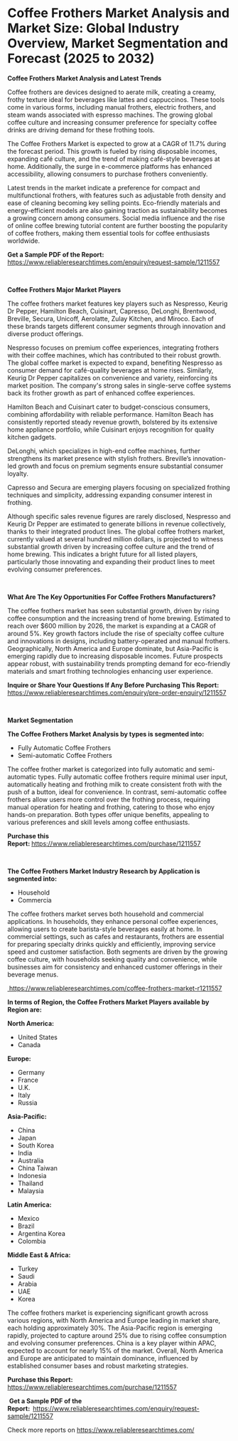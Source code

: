 <p><h1>Coffee Frothers Market Analysis and Market Size: Global Industry Overview, Market Segmentation and Forecast (2025 to 2032)</h1></p><p><strong>Coffee Frothers Market Analysis and Latest Trends</strong></p>
<p><p>Coffee frothers are devices designed to aerate milk, creating a creamy, frothy texture ideal for beverages like lattes and cappuccinos. These tools come in various forms, including manual frothers, electric frothers, and steam wands associated with espresso machines. The growing global coffee culture and increasing consumer preference for specialty coffee drinks are driving demand for these frothing tools.</p><p>The Coffee Frothers Market is expected to grow at a CAGR of 11.7% during the forecast period. This growth is fueled by rising disposable incomes, expanding café culture, and the trend of making café-style beverages at home. Additionally, the surge in e-commerce platforms has enhanced accessibility, allowing consumers to purchase frothers conveniently.</p><p>Latest trends in the market indicate a preference for compact and multifunctional frothers, with features such as adjustable froth density and ease of cleaning becoming key selling points. Eco-friendly materials and energy-efficient models are also gaining traction as sustainability becomes a growing concern among consumers. Social media influence and the rise of online coffee brewing tutorial content are further boosting the popularity of coffee frothers, making them essential tools for coffee enthusiasts worldwide.</p></p>
<p><strong>Get a Sample PDF of the Report:&nbsp;</strong> <a href="https://www.reliableresearchtimes.com/enquiry/request-sample/1211557?utm_campaign=2593&utm_medium=2&utm_source=Github&utm_content=ia&utm_term=24032025&utm_id=coffee-frothers">https://www.reliableresearchtimes.com/enquiry/request-sample/1211557</a></p>
<p>&nbsp;</p>
<p><strong>Coffee Frothers Major Market Players</strong></p>
<p><p>The coffee frothers market features key players such as Nespresso, Keurig Dr Pepper, Hamilton Beach, Cuisinart, Capresso, DeLonghi, Brentwood, Breville, Secura, Unicoff, Aerolatte, Zulay Kitchen, and Miroco. Each of these brands targets different consumer segments through innovation and diverse product offerings.</p><p>Nespresso focuses on premium coffee experiences, integrating frothers with their coffee machines, which has contributed to their robust growth. The global coffee market is expected to expand, benefiting Nespresso as consumer demand for café-quality beverages at home rises. Similarly, Keurig Dr Pepper capitalizes on convenience and variety, reinforcing its market position. The company's strong sales in single-serve coffee systems back its frother growth as part of enhanced coffee experiences.</p><p>Hamilton Beach and Cuisinart cater to budget-conscious consumers, combining affordability with reliable performance. Hamilton Beach has consistently reported steady revenue growth, bolstered by its extensive home appliance portfolio, while Cuisinart enjoys recognition for quality kitchen gadgets. </p><p>DeLonghi, which specializes in high-end coffee machines, further strengthens its market presence with stylish frothers. Breville’s innovation-led growth and focus on premium segments ensure substantial consumer loyalty. </p><p>Capresso and Secura are emerging players focusing on specialized frothing techniques and simplicity, addressing expanding consumer interest in frothing. </p><p>Although specific sales revenue figures are rarely disclosed, Nespresso and Keurig Dr Pepper are estimated to generate billions in revenue collectively, thanks to their integrated product lines. The global coffee frothers market, currently valued at several hundred million dollars, is projected to witness substantial growth driven by increasing coffee culture and the trend of home brewing. This indicates a bright future for all listed players, particularly those innovating and expanding their product lines to meet evolving consumer preferences.</p></p>
<p>&nbsp;</p>
<p><strong>What Are The Key Opportunities For Coffee Frothers Manufacturers?</strong></p>
<p><p>The coffee frothers market has seen substantial growth, driven by rising coffee consumption and the increasing trend of home brewing. Estimated to reach over $600 million by 2026, the market is expanding at a CAGR of around 5%. Key growth factors include the rise of specialty coffee culture and innovations in designs, including battery-operated and manual frothers. Geographically, North America and Europe dominate, but Asia-Pacific is emerging rapidly due to increasing disposable incomes. Future prospects appear robust, with sustainability trends prompting demand for eco-friendly materials and smart frothing technologies enhancing user experience.</p></p>
<p><strong>Inquire or Share Your Questions If Any Before Purchasing This Report:</strong> <a href="https://www.reliableresearchtimes.com/enquiry/pre-order-enquiry/1211557?utm_campaign=2593&utm_medium=2&utm_source=Github&utm_content=ia&utm_term=24032025&utm_id=coffee-frothers">https://www.reliableresearchtimes.com/enquiry/pre-order-enquiry/1211557</a></p>
<p>&nbsp;</p>
<p><strong>Market Segmentation</strong></p>
<p><strong>The Coffee Frothers Market Analysis by types is segmented into:</strong></p>
<p><ul><li>Fully Automatic Coffee Frothers</li><li>Semi-automatic Coffee Frothers</li></ul></p>
<p><p>The coffee frother market is categorized into fully automatic and semi-automatic types. Fully automatic coffee frothers require minimal user input, automatically heating and frothing milk to create consistent froth with the push of a button, ideal for convenience. In contrast, semi-automatic coffee frothers allow users more control over the frothing process, requiring manual operation for heating and frothing, catering to those who enjoy hands-on preparation. Both types offer unique benefits, appealing to various preferences and skill levels among coffee enthusiasts.</p></p>
<p><strong>Purchase this Report:&nbsp;</strong><a href="https://www.reliableresearchtimes.com/purchase/1211557?utm_campaign=2593&utm_medium=2&utm_source=Github&utm_content=ia&utm_term=24032025&utm_id=coffee-frothers">https://www.reliableresearchtimes.com/purchase/1211557</a></p>
<p>&nbsp;</p>
<p><strong>The Coffee Frothers Market Industry Research by Application is segmented into:</strong></p>
<p><ul><li>Household</li><li>Commercia</li></ul></p>
<p><p>The coffee frothers market serves both household and commercial applications. In households, they enhance personal coffee experiences, allowing users to create barista-style beverages easily at home. In commercial settings, such as cafes and restaurants, frothers are essential for preparing specialty drinks quickly and efficiently, improving service speed and customer satisfaction. Both segments are driven by the growing coffee culture, with households seeking quality and convenience, while businesses aim for consistency and enhanced customer offerings in their beverage menus.</p></p>
<p><a href="https://www.reliableresearchtimes.com/coffee-frothers-market-r1211557?utm_campaign=2593&utm_medium=2&utm_source=Github&utm_content=ia&utm_term=24032025&utm_id=coffee-frothers">&nbsp;https://www.reliableresearchtimes.com/coffee-frothers-market-r1211557</a></p>
<p><strong>In terms of Region, the Coffee Frothers Market Players available by Region are:</strong></p>
<p>
    <p> <strong> North America: </strong>
        <ul>
            <li>United States</li>
            <li>Canada</li>
        </ul>
        </p> 
    <p> <strong> Europe: </strong>
        <ul>
            <li>Germany</li>
            <li>France</li>
            <li>U.K.</li>
            <li>Italy</li>
            <li>Russia</li>
        </ul>
        </p> 
    <p> <strong> Asia-Pacific: </strong>
        <ul>
            <li>China</li>
            <li>Japan</li>
            <li>South Korea</li>
            <li>India</li>
            <li>Australia</li>
            <li>China Taiwan</li>
            <li>Indonesia</li>
            <li>Thailand</li>
            <li>Malaysia</li>
        </ul>
        </p> 
    <p> <strong> Latin America: </strong>
        <ul>
            <li>Mexico</li>
            <li>Brazil</li>
            <li>Argentina Korea</li>
            <li>Colombia</li>
        </ul>
        </p> 
    <p> <strong> Middle East & Africa: </strong>
        <ul>
            <li>Turkey</li>
            <li>Saudi</li>
            <li>Arabia</li>
            <li>UAE</li>
            <li>Korea</li>
        </ul>
    </p>
    </p>
<p><p>The coffee frothers market is experiencing significant growth across various regions, with North America and Europe leading in market share, each holding approximately 30%. The Asia-Pacific region is emerging rapidly, projected to capture around 25% due to rising coffee consumption and evolving consumer preferences. China is a key player within APAC, expected to account for nearly 15% of the market. Overall, North America and Europe are anticipated to maintain dominance, influenced by established consumer bases and robust marketing strategies.</p></p>
<p><strong>Purchase this Report: </strong><a href="https://www.reliableresearchtimes.com/purchase/1211557?utm_campaign=2593&utm_medium=2&utm_source=Github&utm_content=ia&utm_term=24032025&utm_id=coffee-frothers">https://www.reliableresearchtimes.com/purchase/1211557</a></p>
<p>&nbsp;<strong>Get a Sample PDF of the Report:&nbsp;&nbsp;</strong><a href="https://www.reliableresearchtimes.com/enquiry/request-sample/1211557?utm_campaign=2593&utm_medium=2&utm_source=Github&utm_content=ia&utm_term=24032025&utm_id=coffee-frothers">https://www.reliableresearchtimes.com/enquiry/request-sample/1211557</a></p>
<p><strong></strong></p>
<p>Check more reports on <a href="https://www.reliableresearchtimes.com/?utm_campaign=2593&utm_medium=2&utm_source=Github&utm_content=ia&utm_term=24032025&utm_id=coffee-frothers">https://www.reliableresearchtimes.com/</a></p>